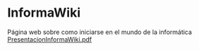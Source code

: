 # InformaWiki
Página web sobre como iniciarse en el mundo de la informática
[PresentacionInformaWiki.pdf](https://github.com/BaironHenriquez/InformaWiki/files/11162264/PresentacionInformaWiki.pdf)
